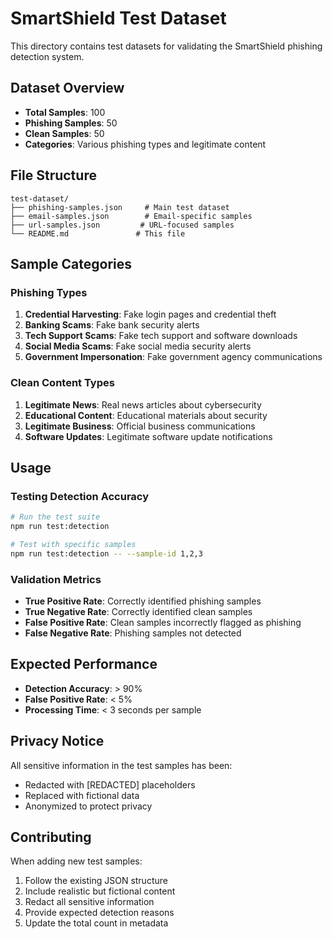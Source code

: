 # SmartShield Test Dataset

This directory contains test datasets for validating the SmartShield phishing detection system.

## Dataset Overview

- **Total Samples**: 100
- **Phishing Samples**: 50
- **Clean Samples**: 50
- **Categories**: Various phishing types and legitimate content

## File Structure

```
test-dataset/
├── phishing-samples.json     # Main test dataset
├── email-samples.json        # Email-specific samples
├── url-samples.json         # URL-focused samples
└── README.md               # This file
```

## Sample Categories

### Phishing Types
1. **Credential Harvesting**: Fake login pages and credential theft
2. **Banking Scams**: Fake bank security alerts
3. **Tech Support Scams**: Fake tech support and software downloads
4. **Social Media Scams**: Fake social media security alerts
5. **Government Impersonation**: Fake government agency communications

### Clean Content Types
1. **Legitimate News**: Real news articles about cybersecurity
2. **Educational Content**: Educational materials about security
3. **Legitimate Business**: Official business communications
4. **Software Updates**: Legitimate software update notifications

## Usage

### Testing Detection Accuracy
```bash
# Run the test suite
npm run test:detection

# Test with specific samples
npm run test:detection -- --sample-id 1,2,3
```

### Validation Metrics
- **True Positive Rate**: Correctly identified phishing samples
- **True Negative Rate**: Correctly identified clean samples
- **False Positive Rate**: Clean samples incorrectly flagged as phishing
- **False Negative Rate**: Phishing samples not detected

## Expected Performance

- **Detection Accuracy**: > 90%
- **False Positive Rate**: < 5%
- **Processing Time**: < 3 seconds per sample

## Privacy Notice

All sensitive information in the test samples has been:
- Redacted with [REDACTED] placeholders
- Replaced with fictional data
- Anonymized to protect privacy

## Contributing

When adding new test samples:
1. Follow the existing JSON structure
2. Include realistic but fictional content
3. Redact all sensitive information
4. Provide expected detection reasons
5. Update the total count in metadata
